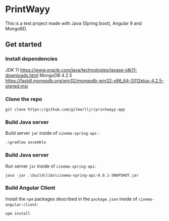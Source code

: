 # PrintWayy

This is a test project made with Java (Spring boot), Angular 9 and MongoBD.

## Get started

### Install dependencies

JDK 11 https://www.oracle.com/java/technologies/javase-jdk11-downloads.html
MongoDB 4.2.5 https://fastdl.mongodb.org/win32/mongodb-win32-x86_64-2012plus-4.2.5-signed.msi

### Clone the repo

```shell
git clone https://github.com/gilmarlljr/printwayy-app
```

### Build Java server

Build server `jar` inside of `cinema-spring-api` :

```shell
.\gradlew assemble
```
### Build Java server

Run server `jar` inside of `cinema-spring-api`:
```shell
java -jar .\build\libs\cinema-spring-api-0.0.1-SNAPSHOT.jar
```

### Build Angular Client

Install the `npm` packages described in the `package.json` inside of `cinema-angular-client`:

```shell
npm install
```
